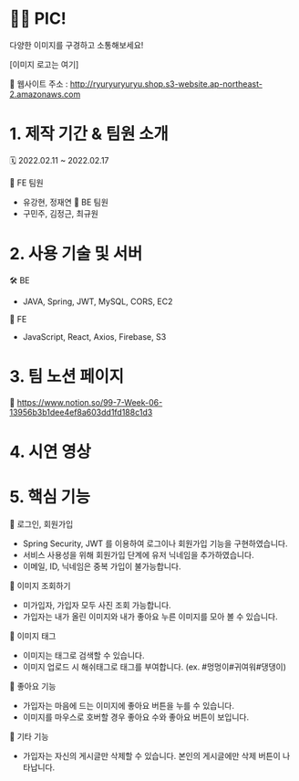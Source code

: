 # 🤳🏻 PIC!  
다양한 이미지를 구경하고 소통해보세요!

[이미지 로고는 여기]






🔗 웹사이트 주소 : http://ryuryuryuryu.shop.s3-website.ap-northeast-2.amazonaws.com







# 1. 제작 기간 & 팀원 소개

🗓 2022.02.11 ~ 2022.02.17

👥 FE 팀원
  - 유강현, 정재연
👥 BE 팀원
  - 구민주, 김정근, 최규원


# 2. 사용 기술 및 서버

🛠 BE
  - JAVA, Spring, JWT, MySQL, CORS, EC2

🎨 FE
  - JavaScript, React, Axios, Firebase, S3


# 3. 팀 노션 페이지

🔗 https://www.notion.so/99-7-Week-06-13956b3b1dee4ef8a603dd1fd188c1d3


# 4. 시연 영상



# 5. 핵심 기능

🔐 로그인, 회원가입
  - Spring Security, JWT 를 이용하여 로그이나 회원가입 기능을 구현하였습니다.
  - 서비스 사용성을 위해 회원가입 단계에 유저 닉네임을 추가하였습니다.
  - 이메일, ID, 닉네임은 중복 가입이 불가능합니다.

👀 이미지 조회하기
  - 미가입자, 가입자 모두 사진 조회 가능합니다.
  - 가입자는 내가 올린 이미지와 내가 좋아요 누른 이미지를 모아 볼 수 있습니다.

🔖 이미지 태그
  - 이미지는 태그로 검색할 수 있습니다.
  - 이미지 업로드 시 해쉬태그로 태그를 부여합니다. (ex. #멍멍이#귀여워#댕댕이)
  
 💓 좋아요 기능
  - 가입자는 마음에 드는 이미지에 좋아요 버튼을 누를 수 있습니다.
  - 이미지를 마우스로 호버할 경우 좋아요 수와 좋아요 버튼이 보입니다.

 🎸 기타 기능
  - 가입자는 자신의 게시글만 삭제할 수 있습니다. 본인의 게시글에만 삭제 버튼이 나타납니다.
